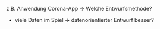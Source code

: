 z.B. Anwendung Corona-App -> Welche Entwurfsmethode?
- viele Daten im Spiel -> datenorientierter Entwurf besser?